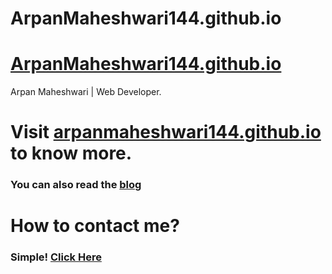 # ArpanMaheshwari144.github.io

# [ArpanMaheshwari144.github.io](https://arpanmaheshwari144.github.io)





Arpan Maheshwari | Web Developer.

# Visit <a href="https://arpanmaheshwari144.github.io/" target="_blank">arpanmaheshwari144.github.io</a> to know more.

### You can also read the [**blog**](https://arpanmaheshwari144.github.io/blog.html)

# How to contact me?
### Simple! [**Click Here**](https://arpanmaheshwari144.github.io/contact.html)
